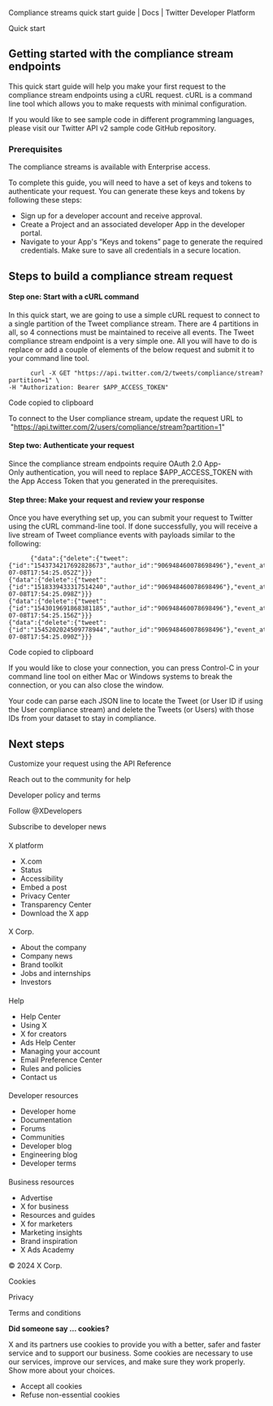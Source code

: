 
Compliance streams quick start guide | Docs | Twitter Developer Platform 

Quick start

Getting started with the compliance stream endpoints
----------------------------------------------------

This quick start guide will help you make your first request to the compliance stream endpoints using a cURL request. cURL is a command line tool which allows you to make requests with minimal configuration.

If you would like to see sample code in different programming languages, please visit our Twitter API v2 sample code GitHub repository.  

### Prerequisites

The compliance streams is available with Enterprise access.

To complete this guide, you will need to have a set of keys and tokens to authenticate your request. You can generate these keys and tokens by following these steps:

* Sign up for a developer account and receive approval.
* Create a Project and an associated developer App in the developer portal.
* Navigate to your App's “Keys and tokens” page to generate the required credentials. Make sure to save all credentials in a secure location.

Steps to build a compliance stream request
------------------------------------------

#### Step one: Start with a cURL command

In this quick start, we are going to use a simple cURL request to connect to a single partition of the Tweet compliance stream. There are 4 partitions in all, so 4 connections must be maintained to receive all events. The Tweet compliance stream endpoint is a very simple one. All you will have to do is replace or add a couple of elements of the below request and submit it to your command line tool.

```
      curl -X GET "https://api.twitter.com/2/tweets/compliance/stream?partition=1" \ 
-H "Authorization: Bearer $APP_ACCESS_TOKEN"

```

Code copied to clipboard

To connect to the User compliance stream, update the request URL to  "https://api.twitter.com/2/users/compliance/stream?partition=1"

#### Step two: Authenticate your request

Since the compliance stream endpoints require OAuth 2.0 App-Only authentication, you will need to replace $APP\_ACCESS\_TOKEN with the App Access Token that you generated in the prerequisites. 

#### Step three: Make your request and review your response

Once you have everything set up, you can submit your request to Twitter using the cURL command-line tool. If done successfully, you will receive a live stream of Tweet compliance events with payloads similar to the following:

```
      {"data":{"delete":{"tweet":{"id":"1543734217692828673","author_id":"906948460078698496"},"event_at":"2022-07-08T17:54:25.052Z"}}}
{"data":{"delete":{"tweet":{"id":"1518339433317514240","author_id":"906948460078698496"},"event_at":"2022-07-08T17:54:25.098Z"}}}
{"data":{"delete":{"tweet":{"id":"1543019691868381185","author_id":"906948460078698496"},"event_at":"2022-07-08T17:54:25.156Z"}}}
{"data":{"delete":{"tweet":{"id":"1545202024509778944","author_id":"906948460078698496"},"event_at":"2022-07-08T17:54:25.090Z"}}}

```

Code copied to clipboard

If you would like to close your connection, you can press Control-C in your command line tool on either Mac or Windows systems to break the connection, or you can also close the window. 

Your code can parse each JSON line to locate the Tweet (or User ID if using the User compliance stream) and delete the Tweets (or Users) with those IDs from your dataset to stay in compliance. 

Next steps
----------

Customize your request using the API Reference

Reach out to the community for help

Developer policy and terms

Follow @XDevelopers

Subscribe to developer news

#### 
 X platform

* X.com
* Status
* Accessibility
* Embed a post
* Privacy Center
* Transparency Center
* Download the X app

#### 
 X Corp.

* About the company
* Company news
* Brand toolkit
* Jobs and internships
* Investors

#### 
 Help

* Help Center
* Using X
* X for creators
* Ads Help Center
* Managing your account
* Email Preference Center
* Rules and policies
* Contact us

#### 
 Developer resources

* Developer home
* Documentation
* Forums
* Communities
* Developer blog
* Engineering blog
* Developer terms

#### 
 Business resources

* Advertise
* X for business
* Resources and guides
* X for marketers
* Marketing insights
* Brand inspiration
* X Ads Academy

 © 2024 X Corp.

Cookies

Privacy

Terms and conditions

**Did someone say … cookies?**  

 X and its partners use cookies to provide you with a better, safer and
 faster service and to support our business. Some cookies are necessary to use
 our services, improve our services, and make sure they work properly.
 Show more about your choices.

* Accept all cookies
* Refuse non-essential cookies